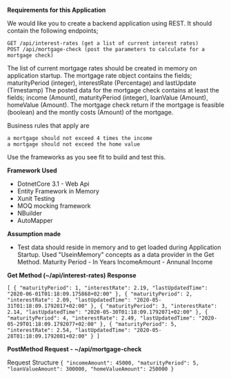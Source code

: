 **Requirements for this Application**

We would like you to create a backend application using REST. It should contain the following endpoints;

    GET /api/interest-rates (get a list of current interest rates)
    POST /api/mortgage-check (post the parameters to calculate for a mortgage check)

The list of current mortgage rates should be created in memory on application startup. The mortgage rate object contains the fields; maturityPeriod (integer), interestRate (Percentage) and lastUpdate (Timestamp) The posted data for the mortgage check contains at least the fields; income (Amount), maturityPeriod (integer), loanValue (Amount), homeValue (Amount). The mortgage check return if the mortgage is feasible (boolean) and the montly costs (Amount) of the mortgage.

Business rules that apply are

    a mortgage should not exceed 4 times the income
    a mortgage should not exceed the home value

Use the frameworks as you see fit to build and test this.

**Framework Used**
* DotnetCore 3.1 - Web Api
* Entity Framework in Memory
* Xunit Testing
* MOQ mocking framework
* NBuilder
* AutoMapper

**Assumption made**
* Test data should reside in memory and to get loaded during Application Startup. Used "UseinMemory" concepts as a data provider in the Get Method.
Maturity Period - In Years
IncomeAmount - Annunal Income

**Get Method (~/api/interest-rates) Response** 

`[
  {
    "maturityPeriod": 1,
    "interestRate": 2.19,
    "lastUpdatedTime": "2020-06-01T01:18:09.175868+02:00"
  },
  {
    "maturityPeriod": 2,
    "interestRate": 2.09,
    "lastUpdatedTime": "2020-05-31T01:18:09.1792017+02:00"
  },
  {
    "maturityPeriod": 3,
    "interestRate": 2.14,
    "lastUpdatedTime": "2020-05-30T01:18:09.1792071+02:00"
  },
  {
    "maturityPeriod": 4,
    "interestRate": 2.49,
    "lastUpdatedTime": "2020-05-29T01:18:09.1792077+02:00"
  },
  {
    "maturityPeriod": 5,
    "interestRate": 2.54,
    "lastUpdatedTime": "2020-05-28T01:18:09.1792081+02:00"
  }
]
`

**PostMethod Request - ~/api/mortgage-check**

Request Structure 
`{
  "incomeAmount": 45000,
  "maturityPeriod": 5,
  "loanValueAmount": 300000,
  "homeValueAmount": 250000
}
`
